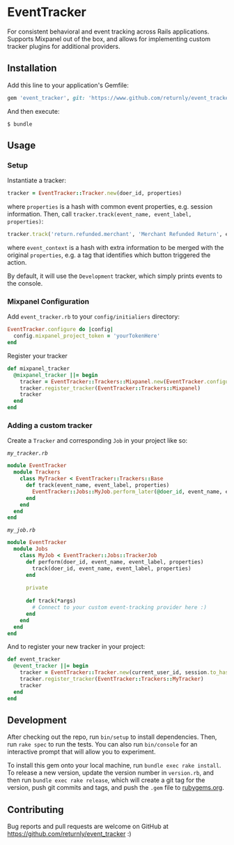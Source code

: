 # EventTracker

For consistent behavioral and event tracking across Rails applications. Supports Mixpanel out of the box, and allows for implementing custom tracker plugins for additional providers.

## Installation

Add this line to your application's Gemfile:

```ruby
gem 'event_tracker', git: 'https://www.github.com/returnly/event_tracker'
```

And then execute:

    $ bundle

## Usage

### Setup
Instantiate a tracker:
```ruby
tracker = EventTracker::Tracker.new(doer_id, properties)
```
where `properties` is a hash with common event properties, e.g. session information. Then, call `tracker.track(event_name, event_label, properties)`:
```ruby
tracker.track('return.refunded.merchant', 'Merchant Refunded Return', event_context)
```
where `event_context` is a hash with extra information to be merged with the original `properties`, e.g. a tag that identifies which button triggered the action.

By default, it will use the `Development` tracker, which simply prints events to the console.

### Mixpanel Configuration
Add `event_tracker.rb` to your `config/initialiers` directory:
```ruby
EventTracker.configure do |config|
  config.mixpanel_project_token = 'yourTokenHere'
end
```

Register your tracker

```ruby
def mixpanel_tracker
  @mixpanel_tracker ||= begin
    tracker = EventTracker::Trackers::Mixpanel.new(EventTracker.configuration.mixpanel_project_token)
    tracker.register_tracker(EventTracker::Trackers::Mixpanel)
    tracker
  end
end
```

### Adding a custom tracker
Create a `Tracker` and corresponding `Job` in your project like so:

_`my_tracker.rb`_
```ruby
module EventTracker
  module Trackers
    class MyTracker < EventTracker::Trackers::Base
      def track(event_name, event_label, properties)
        EventTracker::Jobs::MyJob.perform_later(@doer_id, event_name, event_label, properties)
      end
    end
  end
end

```

_`my_job.rb`_
```ruby
module EventTracker
  module Jobs
    class MyJob < EventTracker::Jobs::TrackerJob
      def perform(doer_id, event_name, event_label, properties)
        track(doer_id, event_name, event_label, properties)
      end
      
      private
      
      def track(*args)
        # Connect to your custom event-tracking provider here :)
      end
    end
  end
end
```

And to register your new tracker in your project:

```ruby
def event_tracker
  @event_tracker ||= begin
    tracker = EventTracker::Tracker.new(current_user_id, session.to_hash)
    tracker.register_tracker(EventTracker::Trackers::MyTracker)
    tracker
  end
end
```
## Development

After checking out the repo, run `bin/setup` to install dependencies. Then, run `rake spec` to run the tests. You can also run `bin/console` for an interactive prompt that will allow you to experiment.

To install this gem onto your local machine, run `bundle exec rake install`. To release a new version, update the version number in `version.rb`, and then run `bundle exec rake release`, which will create a git tag for the version, push git commits and tags, and push the `.gem` file to [rubygems.org](https://rubygems.org).

## Contributing

Bug reports and pull requests are welcome on GitHub at https://github.com/returnly/event_tracker :)

